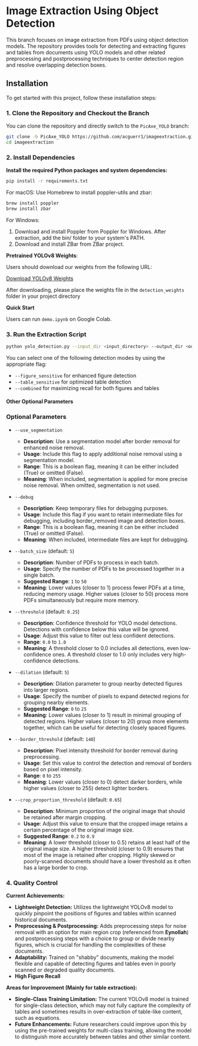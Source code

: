 # Image Extraction Using Object Detection

This branch focuses on image extraction from PDFs using object detection models. The repository provides tools for detecting and extracting figures and tables from documents using YOLO models and other related preprocessing and postprocessing techniques to center detection region and resolve overlapping detection boxes.

## Installation

To get started with this project, follow these installation steps:

### 1. Clone the Repository and Checkout the Branch

You can clone the repository and directly switch to the `PicAxe_YOLO` branch:

```bash
git clone -b PicAxe_YOLO https://github.com/acguerr1/imageextraction.git
cd imageextraction
```

### 2. Install Dependencies

**Install the required Python packages and system dependencies:**
```bash
pip install -r requirements.txt
```

For macOS: Use Homebrew to install poppler-utils and zbar:
```bash
brew install poppler
brew install zbar
```

For Windows:
1. Download and install Poppler from Poppler for Windows. After extraction, add the bin/ folder to your system's PATH.
2. Download and install ZBar from ZBar project.

**Pretrained YOLOv8 Weights**:

Users should download our weights from the following URL:

[Download YOLOv8 Weights](https://drive.google.com/drive/folders/1PiPbbhUsw95kdpfAmKlm6Xq1RfcIuu3p?usp=sharing)

After downloading, please place the weights file in the `detection_weights` folder in your project directory

**Quick Start**

Users can run `demo.ipynb` on Google Colab.
### 3. Run the Extraction Script
```bash
python yolo_detection.py --input_dir <input_directory> --output_dir <output_directory> --combined
```
You can select one of the following detection modes by using the appropriate flag:
- `--figure_sensitive` for enhanced figure detection
- `--table_sensitive` for optimized table detection
- `--combined` for maximizing recall for both figures and tables

#### Other Optional Parameters
### Optional Parameters

- `--use_segmentation`
  - **Description**: Use a segmentation model after border removal for enhanced noise removal.
  - **Usage**: Include this flag to apply additional noise removal using a segmentation model.
  - **Range**: This is a boolean flag, meaning it can be either included (True) or omitted (False).
  - **Meaning**: When included, segmentation is applied for more precise noise removal. When omitted, segmentation is not used.

- `--debug`
  - **Description**: Keep temporary files for debugging purposes.
  - **Usage**: Include this flag if you want to retain intermediate files for debugging, including border_removed image and detection boxes.
  - **Range**: This is a boolean flag, meaning it can be either included (True) or omitted (False).
  - **Meaning**: When included, intermediate files are kept for debugging.

- `--batch_size` (default: `5`)
  - **Description**: Number of PDFs to process in each batch.
  - **Usage**: Specify the number of PDFs to be processed together in a single batch.
  - **Suggested Range**: `1` to `50`
  - **Meaning**: Lower values (closer to 1) process fewer PDFs at a time, reducing memory usage. Higher values (closer to 50) process more PDFs simultaneously but require more memory.

- `--threshold` (default: `0.25`)
  - **Description**: Confidence threshold for YOLO model detections. Detections with confidence below this value will be ignored.
  - **Usage**: Adjust this value to filter out less confident detections.
  - **Range**: `0.0` to `1.0`
  - **Meaning**: A threshold closer to 0.0 includes all detections, even low-confidence ones. A threshold closer to 1.0 only includes very high-confidence detections.

- `--dilation` (default: `5`)
  - **Description**: Dilation parameter to group nearby detected figures into larger regions.
  - **Usage**: Specify the number of pixels to expand detected regions for grouping nearby elements.
  - **Suggested Range**: `0` to `25`
  - **Meaning**: Lower values (closer to 1) result in minimal grouping of detected regions. Higher values (closer to 20) group more elements together, which can be useful for detecting closely spaced figures.

- `--border_threshold` (default: `140`)
  - **Description**: Pixel intensity threshold for border removal during preprocessing.
  - **Usage**: Set this value to control the detection and removal of borders based on pixel intensity.
  - **Range**: `0` to `255`
  - **Meaning**: Lower values (closer to 0) detect darker borders, while higher values (closer to 255) detect lighter borders.

- `--crop_proportion_threshold` (default: `0.65`)
  - **Description**: Minimum proportion of the original image that should be retained after margin cropping.
  - **Usage**: Adjust this value to ensure that the cropped image retains a certain percentage of the original image size.
  - **Suggested Range**: `0.2` to `0.9`
  - **Meaning**: A lower threshold (closer to 0.5) retains at least half of the original image size. A higher threshold (closer to 0.9) ensures that most of the image is retained after cropping. Highly skewed or poorly-scanned documents should have a lower threshold as it often has a large border to crop.


### 4. Quality Control
**Current Achievements:**
- **Lightweight Detection:** Utilizes the lightweight YOLOv8 model to quickly pinpoint the positions of figures and tables within scanned historical documents.
- **Preprocessing & Postprocessing:** Adds preprocessing steps for noise removal with an option for main region crop (referenced from **Eynollah**) and postprocessing steps with a choice to group or divide nearby figures, which is crucial for handling the complexities of these documents.
- **Adaptability:** Trained on "shabby" documents, making the model flexible and capable of detecting figures and tables even in poorly scanned or degraded quality documents.
- **High Figure Recall** 

**Areas for Improvement (Mainly for table extraction):**
- **Single-Class Training Limitation:** The current YOLOv8 model is trained for single-class detection, which may not fully capture the complexity of tables and sometimes results in over-extraction of table-like content, such as equations.
- **Future Enhancements:** Future researchers could improve upon this by using the pre-trained weights for multi-class training, allowing the model to distinguish more accurately between tables and other similar content.
